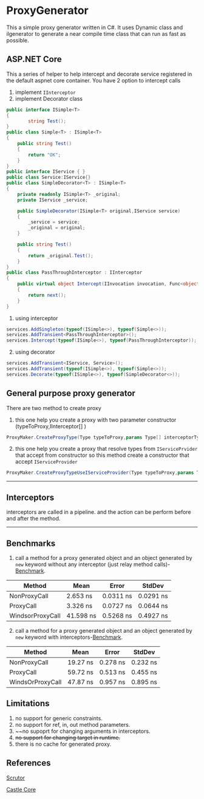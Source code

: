 # ProxyGenerator
This a simple proxy generator written in C#.
It uses Dynamic class and ilgenerator to generate a near compile time class that can run as fast as possible.

## ASP.NET Core 
This a series of helper to help intercept and decorate service registered in the default aspnet core container.
You have 2 option to intercept calls 
1. implement `IInterceptor`
2. implement Decorator class

```C#
public interface ISimple<T>
{
        string Test();
}
public class Simple<T> : ISimple<T>
{
    public string Test()
    {
        return "OK";
    }
}
public interface IService { }
public class Service:IService{}
public class SimpleDecorator<T> : ISimple<T>
{
    private readonly ISimple<T> _original;
    private IService _service;

    public SimpleDecorator(ISimple<T> original,IService service)
    {
        _service = service;
        _original = original;
    }

    public string Test()
    {
        return _original.Test();
    }
}
public class PassThroughInterceptor : IInterceptor
{
    public virtual object Intercept(IInvocation invocation, Func<object> next)
    {
        return next();
    }
}
```
1. using interceptor
```C#
services.AddSingleton(typeof(ISimple<>), typeof(Simple<>));
services.AddTransient<PassThroughInterceptor>();
services.Intercept(typeof(ISimple<>), typeof(PassThroughInterceptor));
```
2. using decorator
```C#
services.AddTransient<IService, Service>();
services.AddTransient(typeof(ISimple<>), typeof(Simple<>));
services.Decorate(typeof(ISimple<>), typeof(SimpleDecorator<>));
```
## General purpose proxy generator

 There are two method to create proxy

1. this one help you create a proxy with two parameter constructor (typeToProxy,IInterceptor[] )
```C#
ProxyMaker.CreateProxyType(Type typeToProxy,params Type[] interceptorTypes)
```


2. this one help you create a proxy that resolve types from `IServicePrvider` that accept from constructor so this method create a constructor that accept `IServiceProvider`

```C#
ProxyMaker.CreateProxyTypeUseIServiceProvider(Type typeToProxy,params Type[] interceptorTypes)
```
***
## Interceptors
interceptors are called in a pipeline. and the action can be perform before and after the method.
***
## Benchmarks

1. call a method for a proxy generated object and an object generated by `new` keyword without any interceptor (just relay method calls)-[Benchmark](ProxyGenerator.Test/ProxyInstanceBenchmark.cs).

| Method | Mean | Error | StdDev |
| --- | --- | --- | --- |
| NonProxyCall | 2.653 ns | 0.0311 ns | 0.0291 ns |
| ProxyCall | 3.326 ns | 0.0727 ns | 0.0644 ns |
| WindsorProxyCall | 41.598 ns | 0.5268 ns | 0.4927 ns |

2. call a method for a proxy generated object and an object generated by `new` keyword with interceptors-[Benchmark](ProxyGenerator.Test/ProxyInterceptorBenchmark.cs).

| Method | Mean | Error | StdDev |
| --- | --- | --- | --- |
| NonProxyCall | 19.27 ns | 0.278 ns | 0.232 ns |
| ProxyCall | 59.72 ns | 0.513 ns | 0.455 ns |
| WindsOrProxyCall | 47.87 ns | 0.957 ns | 0.895 ns |



## Limitations
1. no support for generic constraints.
2. no support for ref, in, out method parameters.
3. ~~no supoprt for changing arguments in interceptors.
4. ~~no support for changing target in runtime.~~
5. there is no cache for generated proxy.

## References
[Scrutor](https://github.com/khellang/Scrutor)

[Castle Core](https://github.com/castleproject/Core)